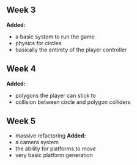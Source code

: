 ## Week 3
**Added:**  
- a basic system to run the game
- physics for circles
- basically the entirety of the player controller

## Week 4
**Added:**
- polygons the player can stick to
- collision between circle and polygon colliders

## Week 5
- massive refactoring
**Added:**
- a camera system
- the ability for platforms to move
- very basic platform generation